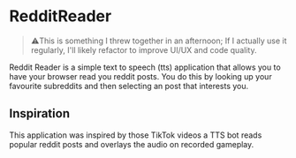 # RedditReader
> ⚠️This is something I threw together in an afternoon; If I actually use it regularly, I'll likely refactor to improve UI/UX and code quality.

Reddit Reader is a simple text to speech (tts) application that allows you to have your browser read you reddit posts. You do this by looking up your favourite subreddits and then selecting an post that interests you. 

## Inspiration
This application was inspired by those TikTok videos a TTS bot reads popular reddit posts and overlays the audio on recorded gameplay. 
